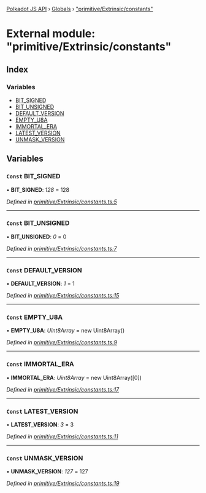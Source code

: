 [Polkadot JS API](../README.md) › [Globals](../globals.md) › ["primitive/Extrinsic/constants"](_primitive_extrinsic_constants_.md)

# External module: "primitive/Extrinsic/constants"

## Index

### Variables

* [BIT_SIGNED](_primitive_extrinsic_constants_.md#const-bit_signed)
* [BIT_UNSIGNED](_primitive_extrinsic_constants_.md#const-bit_unsigned)
* [DEFAULT_VERSION](_primitive_extrinsic_constants_.md#const-default_version)
* [EMPTY_U8A](_primitive_extrinsic_constants_.md#const-empty_u8a)
* [IMMORTAL_ERA](_primitive_extrinsic_constants_.md#const-immortal_era)
* [LATEST_VERSION](_primitive_extrinsic_constants_.md#const-latest_version)
* [UNMASK_VERSION](_primitive_extrinsic_constants_.md#const-unmask_version)

## Variables

### `Const` BIT_SIGNED

• **BIT_SIGNED**: *128* = 128

*Defined in [primitive/Extrinsic/constants.ts:5](https://github.com/polkadot-js/api/blob/ad4a6e6/packages/types/src/primitive/Extrinsic/constants.ts#L5)*

___

### `Const` BIT_UNSIGNED

• **BIT_UNSIGNED**: *0* = 0

*Defined in [primitive/Extrinsic/constants.ts:7](https://github.com/polkadot-js/api/blob/ad4a6e6/packages/types/src/primitive/Extrinsic/constants.ts#L7)*

___

### `Const` DEFAULT_VERSION

• **DEFAULT_VERSION**: *1* = 1

*Defined in [primitive/Extrinsic/constants.ts:15](https://github.com/polkadot-js/api/blob/ad4a6e6/packages/types/src/primitive/Extrinsic/constants.ts#L15)*

___

### `Const` EMPTY_U8A

• **EMPTY_U8A**: *Uint8Array* =  new Uint8Array()

*Defined in [primitive/Extrinsic/constants.ts:9](https://github.com/polkadot-js/api/blob/ad4a6e6/packages/types/src/primitive/Extrinsic/constants.ts#L9)*

___

### `Const` IMMORTAL_ERA

• **IMMORTAL_ERA**: *Uint8Array* =  new Uint8Array([0])

*Defined in [primitive/Extrinsic/constants.ts:17](https://github.com/polkadot-js/api/blob/ad4a6e6/packages/types/src/primitive/Extrinsic/constants.ts#L17)*

___

### `Const` LATEST_VERSION

• **LATEST_VERSION**: *3* = 3

*Defined in [primitive/Extrinsic/constants.ts:11](https://github.com/polkadot-js/api/blob/ad4a6e6/packages/types/src/primitive/Extrinsic/constants.ts#L11)*

___

### `Const` UNMASK_VERSION

• **UNMASK_VERSION**: *127* = 127

*Defined in [primitive/Extrinsic/constants.ts:19](https://github.com/polkadot-js/api/blob/ad4a6e6/packages/types/src/primitive/Extrinsic/constants.ts#L19)*
